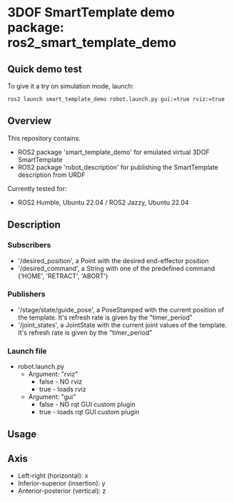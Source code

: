 # 3DOF SmartTemplate demo package: ros2_smart_template_demo

## Quick demo test
To give it a try on simulation mode, launch:
```
ros2 launch smart_template_demo robot.launch.py gui:=true rviz:=true
```

## Overview
This repository contains:
- ROS2 package 'smart_template_demo' for emulated virtual 3DOF SmartTemplate
- ROS2 package 'robot_description' for publishing the SmartTemplate description from URDF

Currently tested for:
- ROS2 Humble, Ubuntu 22.04 / ROS2 Jazzy, Ubuntu 22.04

## Description
### Subscribers
- '/desired_position', a Point with the desired end-effector position
- '/desired_command', a String with one of the predefined command ('HOME', 'RETRACT', 'ABORT')

### Publishers
- '/stage/state/guide_pose', a PoseStamped with the current position of the template. It's refresh rate is given by the "timer_period"
- '/joint_states', a JointState with the current joint values of the template. It's refresh rate is given by the "timer_period"

### Launch file
- robot.launch.py
  * Argument: "rviz"
    * false - NO rviz
    * true - loads rviz
  * Argument: "gui"
    * false - NO rqt GUI custom plugin
    * true - loads rqt GUI custom plugin

## Usage <a name="usage"></a>
## Axis
- Left-right (horizontal): x
- Inferior-superior (insertion): y
- Anterior-posterior (vertical): z